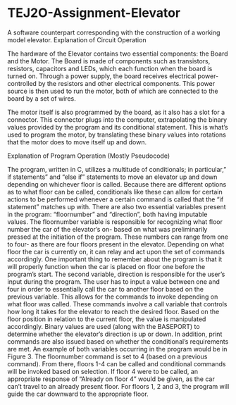 # TEJ2O-Assignment-Elevator
A software counterpart corresponding with the construction of a working model elevator.
Explanation of Circuit Operation

The hardware of the Elevator contains two essential components: the Board and the Motor. The Board is made of components such as transistors, resistors, capacitors and LEDs, which each function when the board is turned on. Through a power supply, the board receives electrical power- controlled by the resistors and other electrical components. This power source is then used to run the motor, both of which are connected to the board by a set of wires.

The motor itself is also programmed by the board, as it also has a slot for a connector. This connector plugs into the computer, extrapolating the binary values provided by the program and its conditional statement. This is what’s used to program the motor, by translating these binary values into rotations that the motor does to move itself up and down. 

Explanation of Program Operation (Mostly Pseudocode)

The program, written in C, utilizes a multitude of conditionals; in particular,” if statements” and “else if” statements to move an elevator up and down depending on whichever floor is called. Because there are different options as to what floor can be called, conditionals like these can allow for certain actions to be performed whenever a certain command is called that the “if statement” matches up with. 
There are also two essential variables present in the program: “floornumber” and “direction”, both having imputable values. The floornumber variable is responsible for recognizing what floor number the car of the elevator’s on- based on what was preliminarily pressed at the initiation of the program.  These numbers can range from one to four- as there are four floors present in the elevator. Depending on what floor the car is currently on, it can relay and act upon the set of commands accordingly. One important thing to remember about the program is that it will properly function when the car is placed on floor one before the program’s start.
The second variable, direction is responsible for the user’s input during the program. The user has to input a value between one and four in order to essentially call the car to another floor based on the previous variable. This allows for the commands to invoke depending on what floor was called. These commands involve a call variable that controls how long it takes for the elevator to reach the desired floor. Based on the floor position in relation to the current floor, the value is manipulated accordingly. Binary values are used (along with the BASEPORT) to determine whether the elevator’s direction is up or down. In addition, print commands are also issued based on whether the conditional’s requirements are met. 
An example of both variables occurring in the program would be in Figure 3. The floornumber command is set to 4 (based on a previous command).  From there, floors 1-4 can be called and conditional commands will be invoked based on selection. If floor 4 were to be called, an appropriate response of “Already on floor 4” would be given, as the car can’t travel to an already present floor. For floors 1, 2 and 3, the program will guide the car downward to the appropriate floor.
 
